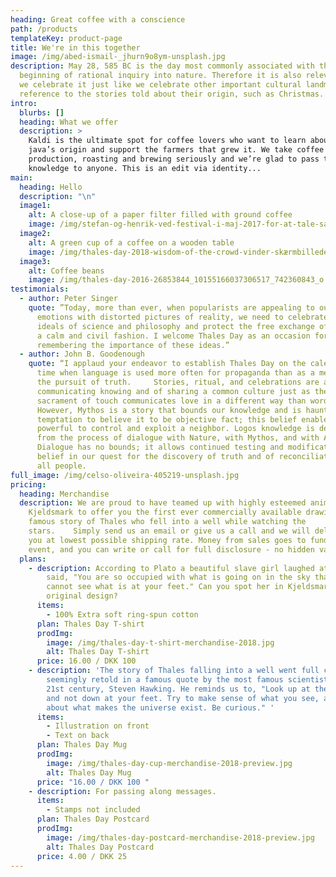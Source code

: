 ```yaml
---
heading: Great coffee with a conscience
path: /products
templateKey: product-page
title: We're in this together
image: /img/abed-ismail-_jhurn9o8ym-unsplash.jpg
description: May 28, 585 BC is the day most commonly associated with the
  beginning of rational inquiry into nature. Therefore it is also relevant that
  we celebrate it just like we celebrate other important cultural landmarks with
  reference to the stories told about their origin, such as Christmas.
intro:
  blurbs: []
  heading: What we offer
  description: >
    Kaldi is the ultimate spot for coffee lovers who want to learn about their
    java’s origin and support the farmers that grew it. We take coffee
    production, roasting and brewing seriously and we’re glad to pass that
    knowledge to anyone. This is an edit via identity...
main:
  heading: Hello
  description: "\n"
  image1:
    alt: A close-up of a paper filter filled with ground coffee
    image: /img/stefan-og-henrik-ved-festival-i-maj-2017-for-at-tale-samarbjede-received_10158909195540093.jpeg
  image2:
    alt: A green cup of a coffee on a wooden table
    image: /img/thales-day-2018-wisdom-of-the-crowd-vinder-skærmbillede-2018-05-29-kl.-13.10.32.png
  image3:
    alt: Coffee beans
    image: /img/thales-day-2016-26853844_10155166037306517_742360843_o.jpg
testimonials:
  - author: Peter Singer
    quote: ”Today, more than ever, when popularists are appealing to our baser
      emotions with distorted pictures of reality, we need to celebrate the
      ideals of science and philosophy and protect the free exchange of ideas in
      a calm and civil fashion. I welcome Thales Day as an occasion for
      remembering the importance of these ideas.”
  - author: John B. Goodenough
    quote: “I applaud your endeavor to establish Thales Day on the calendar at a
      time when language is used more often for propaganda than as a medium for
      the pursuit of truth.     Stories, ritual, and celebrations are a way of
      communicating knowing and of sharing a common culture just as the
      sacrament of touch communicates love in a different way than words.
      However, Mythos is a story that bounds our knowledge and is haunted by its
      temptation to believe it to be objective fact; this belief enables the
      powerful to control and exploit a neighbor. Logos knowledge is derived
      from the process of dialogue with Nature, with Mythos, and with Adversary.
      Dialogue has no bounds; it allows continued testing and modification of
      belief in our quest for the discovery of truth and of reconciliation with
      all people.
full_image: /img/celso-oliveira-405219-unsplash.jpg
pricing:
  heading: Merchandise
  description: We are proud to have teamed up with highly esteemed animator Ib
    Kjeldsmark to offer you the first ever commercially available drawing of the
    famous story of Thales who fell into a well while watching the
    stars.    Simply send us an email or give us a call and we will deliver to
    you at lowest possible shipping rate. Money from sales goes to funding the
    event, and you can write or call for full disclosure - no hidden variables.
  plans:
    - description: According to Plato a beautiful slave girl laughed at Thales and
        said, "You are so occupied with what is going on in the sky that you
        cannot see what is at your feet." Can you spot her in Kjeldsmark's
        original design?
      items:
        - 100% Extra soft ring-spun cotton
      plan: Thales Day T-shirt
      prodImg:
        image: /img/thales-day-t-shirt-merchandise-2018.jpg
        alt: Thales Day T-shirt
      price: 16.00 / DKK 100
    - description: 'The story of Thales falling into a well went full circle when
        seemingly retold in a famous quote by the most famous scientist of the
        21st century, Steven Hawking. He reminds us to, "Look up at the stars
        and not down at your feet. Try to make sense of what you see, and wonder
        about what makes the universe exist. Be curious." '
      items:
        - Illustration on front
        - Text on back
      plan: Thales Day Mug
      prodImg:
        image: /img/thales-day-cup-merchandise-2018-preview.jpg
        alt: Thales Day Mug
      price: "16.00 / DKK 100 "
    - description: For passing along messages.
      items:
        - Stamps not included
      plan: Thales Day Postcard
      prodImg:
        image: /img/thales-day-postcard-merchandise-2018-preview.jpg
        alt: Thales Day Postcard
      price: 4.00 / DKK 25
---
```

